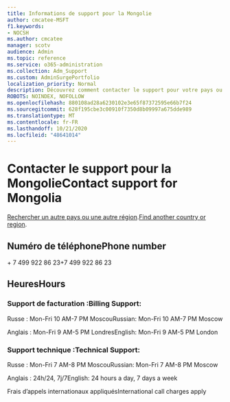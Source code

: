 ```yaml
---
title: Informations de support pour la Mongolie
author: cmcatee-MSFT
f1.keywords:
- NOCSH
ms.author: cmcatee
manager: scotv
audience: Admin
ms.topic: reference
ms.service: o365-administration
ms.collection: Adm_Support
ms.custom: AdminSurgePortfolio
localization_priority: Normal
description: Découvrez comment contacter le support pour votre pays ou région.
ROBOTS: NOINDEX, NOFOLLOW
ms.openlocfilehash: 880108ad28a6230102e3e65f87372595e66b7f24
ms.sourcegitcommit: 628f195cbe3c00910f7350d8b09997a675dde989
ms.translationtype: MT
ms.contentlocale: fr-FR
ms.lasthandoff: 10/21/2020
ms.locfileid: "48641014"
---
```

# <a name="contact-support-for-mongolia"></a><span data-ttu-id="56cb7-103">Contacter le support pour la Mongolie</span><span class="sxs-lookup"><span data-stu-id="56cb7-103">Contact support for Mongolia</span></span>

<span data-ttu-id="56cb7-104">[Rechercher un autre pays ou une autre région](../contact-support-for-business-products.md).</span><span class="sxs-lookup"><span data-stu-id="56cb7-104">[Find another country or region](../contact-support-for-business-products.md).</span></span>

## <a name="phone-number"></a><span data-ttu-id="56cb7-105">Numéro de téléphone</span><span class="sxs-lookup"><span data-stu-id="56cb7-105">Phone number</span></span>
<span data-ttu-id="56cb7-106">+ 7 499 922 86 23</span><span class="sxs-lookup"><span data-stu-id="56cb7-106">+7 499 922 86 23</span></span>

## <a name="hours"></a><span data-ttu-id="56cb7-107">Heures</span><span class="sxs-lookup"><span data-stu-id="56cb7-107">Hours</span></span>
### <a name="billing-support"></a><span data-ttu-id="56cb7-108">Support de facturation :</span><span class="sxs-lookup"><span data-stu-id="56cb7-108">Billing Support:</span></span>

<span data-ttu-id="56cb7-109">Russe : Mon-Fri 10 AM-7 PM Moscou</span><span class="sxs-lookup"><span data-stu-id="56cb7-109">Russian: Mon-Fri 10 AM-7 PM Moscow</span></span>

<span data-ttu-id="56cb7-110">Anglais : Mon-Fri 9 AM-5 PM Londres</span><span class="sxs-lookup"><span data-stu-id="56cb7-110">English: Mon-Fri 9 AM-5 PM London</span></span>

### <a name="technical-support"></a><span data-ttu-id="56cb7-111">Support technique :</span><span class="sxs-lookup"><span data-stu-id="56cb7-111">Technical Support:</span></span>

<span data-ttu-id="56cb7-112">Russe : Mon-Fri 7 AM-8 PM Moscou</span><span class="sxs-lookup"><span data-stu-id="56cb7-112">Russian: Mon-Fri 7 AM-8 PM Moscow</span></span>

<span data-ttu-id="56cb7-113">Anglais : 24h/24, 7j/7</span><span class="sxs-lookup"><span data-stu-id="56cb7-113">English: 24 hours a day, 7 days a week</span></span>

<span data-ttu-id="56cb7-114">Frais d’appels internationaux appliqués</span><span class="sxs-lookup"><span data-stu-id="56cb7-114">International call charges apply</span></span>
